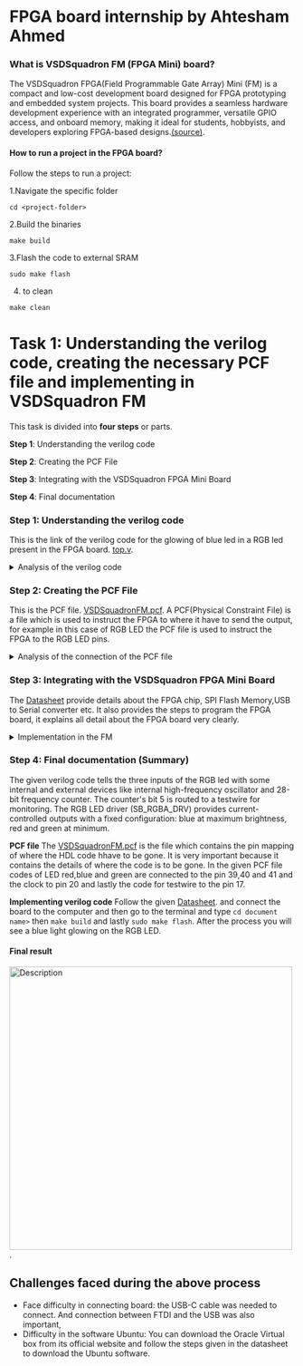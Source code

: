 # FPGA board internship by Ahtesham Ahmed
### What is VSDSquadron FM (FPGA Mini) board?

The VSDSquadron FPGA(Field Programmable Gate Array) Mini (FM) is a compact and low-cost development board designed for FPGA prototyping and embedded system projects. This board provides a seamless hardware development experience with an integrated programmer, versatile GPIO access, and onboard memory, making it ideal for students, hobbyists, and developers exploring FPGA-based designs.[(source)](https://www.vlsisystemdesign.com/vsdsquadronfm/). 


#### How to run a project in the FPGA board?
Follow the steps to run a project:

1.Navigate the specific folder

```cd <project-folder>```

2.Build the binaries

```make build```

3.Flash the code to external SRAM

```sudo make flash```

4. to clean

```make clean```

# Task 1: Understanding the verilog code, creating the necessary PCF file and implementing in VSDSquadron FM

This task is divided into **four steps** or parts. 

**Step 1**: Understanding the verilog code 

**Step 2**: Creating the PCF File

**Step 3**: Integrating with the VSDSquadron FPGA Mini Board

**Step 4**: Final documentation

### Step 1: Understanding the verilog code
This is the link of the verilog code for the glowing of blue led in a RGB led present in the FPGA board. [top.v](https://github.com/Ahtesham18112011/VSDSquadron_FM/commit/c6511d8ea1d69d50770b938977da7150673a1d7a). 

<details>
  <summary>Analysis of the verilog code</summary>
  

 ![Alt text](https://github.com/Ahtesham18112011/VSDSquadron_FM/blob/a1070567667933317187255c10d645236658f859/Screenshot%20(87).png).
  
The first section of the verilog code says. 
  
1. **led_red,led_blue,led_green**  These are the output wires that controls the colors of RGB led which carries output of logic 1 or 0

2. **hw_clk**  It is a clock that provides clock signals to the module"s timing. It is the Hardware oscillator not the internal oscillator.

3. **testwire**  it is connected to bit 5 of the frequency counter as described below
   
    ![Alt text](https://github.com/Ahtesham18112011/VSDSquadron_FM/blob/8ad84dd438e48a361c21e7749db66f1531c2e4f1/Screenshot%20(89).png).
  

#### Internal component Analysis
The module has three main internal components:-

1. **Internal Oscillator(SB_HFOSC)** It generates a internal clock signal. Control Signals:
   
*    CLKHFPU = 1'b1 
*    CLKHFEN = 1'b1 
*    CLKHF (int_oscillator)

     ![Alt text](https://github.com/Ahtesham18112011/VSDSquadron_FM/blob/b79a55e797b72e8e7fe28e90f05d9f9165e3a30f/Screenshot%20(90).png).

3. **Frequency counter** It has 27-bit register because it is described as 'reg' in the verilog code, and reg means register. Increments on every positive edge of int_osc. bit 5 is routed to the testwire.

    ![Alt text](https://github.com/Ahtesham18112011/VSDSquadron_FM/blob/180c9374ec569df8b2e8ae465a5d46fe0d1766db/Screenshot%20(91).png).

5. **RGB led driver** It allows the frequency of red and green led the lowest and blue led the highest. it sets all the leds to the lowest.

     RGBLEDEN = 1'b1 : Enables LED operation
  
     RGB0PWM = 1'b0 : Red LED minimum brightness, as described in the verilog: 1'b0. In 1'b0 it is clearly seen that it is 1 bit binary zero value.
  
     RGB1PWM = 1'b0 : Green LED minimum brightness, as described in the given verilog: 1'b0. In 1'b0 it is clearly seen that it is 1 bit binary zero value.
  
     RGB2PWM = 1'b1 : Blue LED maximum brightness, as described in the given verilog: 1'b1. In 1'b1 it is clearly seen that it is a binary, unsigned, 1-bit wide integral value.

   It also allows the current to flow equally which is "0b000001" to RGB0(red), RGB1(green), RGB2(blue)

     ![Alt text](https://github.com/Ahtesham18112011/VSDSquadron_FM/blob/03bf86577080c878397fa207beafe230e47a3c23/Screenshot%20(95).png).


#### Purpose of the verilog code

This verilog code for the FM allows it to glow a blue light in the RGB led in a controlled manner.  It provides a stable internal clock source, It provides a complete solution for RGB LED control with built-in timing and test capabilities.

 #### RGB LED driver functionality

   The RGB LED driver manages the LED outputs

* Current controllled output with minimum current setting ("0b000001").
* Enables Blue LED at maximum brightness (1'b1).
* And Red and green at minimum brightness (1'b0).
* PWM (Pulse Width Modulation) control for each color.

  </details>


 

  ### Step 2: Creating the PCF File
  
  This is the PCF file. [VSDSquadronFM.pcf](https://github.com/Ahtesham18112011/VSDSquadron_FM/blob/e42b59be2d586c9407dcfc91577753fcdb8994a9/VSDSquadronFM.pcf). A PCF(Physical Constraint File) is a file which is used to instruct the FPGA to where it have to send the output, for example in this case of RGB LED the PCF file is used to instruct the FPGA to the RGB LED pins.

 <details>
  <summary>Analysis of the connection of the PCF file</summary> 

  


*  **set_io led_red 39**: This command helps the logical signal from FPGA to reach the pin number 39 which is one of the three input pins of thr RGB LED(which glows red led).

* **set_io led_blue 40**: This command helps the logical signal from FPGA to reach the pin number 40 which is one of the three input pins of thr RGB LED(which glows blue).

* **set_io led_green 41**: This command helps the logical signal from FPGA to reach the pin number 41 which is one of the three input pins of thr RGB LED(which glows green).

*  **set_io hw_clk 20** This command helps the logical signal from FPGA to reach the pin number 20.

*  **5 set_io testwire 17** This command helps the logical signal from FPGA to reach the pin number 17.

  <img src="https://github.com/Ahtesham18112011/VSDSquadron_FM/blob/010ff4b0db3c8e0d270005114f78691f9bb029af/WhatsApp%20Image%202025-03-21%20at%202.38.37%20PM.jpeg" alt="Description" width="400"/>.

  </details>

  

### Step 3: Integrating with the VSDSquadron FPGA Mini Board

The [Datasheet](https://github.com/Ahtesham18112011/VSDSquadron_FM/blob/32ddb8c8ebc921e2051795b4388bbc49cba8ce46/VSDSquadronFMDatasheet.pdf) provide  details about the FPGA chip, SPI Flash Memory,USB to Serial converter etc. It also provides the steps to program the FPGA board, it explains all detail  about the FPGA board very clearly.

<details>
  <summary>Implementation in the FM</summary> 

According to the given [Datasheet](https://github.com/Ahtesham18112011/VSDSquadron_FM/blob/32ddb8c8ebc921e2051795b4388bbc49cba8ce46/VSDSquadronFMDatasheet.pdf). We need to do the following steps to implement the given verilog code in the FM:

1. Connect the board with the computer/laptop with a c type USB cable as described in the datasheet. Ensuring the FTDI connection. and type the command ```lsusb```. After typing this commmand you will see ”Future Technology Devices International” text in the terminal, it means the FPGA board is connected.

2. Make one more file which is called a Makefile.[Makefile](https://github.com/Ahtesham18112011/VSDSquadron_FM/blob/16f3657047eebb2d53e02e451deed799442105de/Makefile.txt).

3. Go to the software Ubuntu and in the terminal locate the file where you have made your PCF file,Verilog file and the Makefile. by pressing `cd <name of file>`

4. Ensure that there are no previous builds if there are then type `make clean`.

5. Then type `make build` to build the binaries.

6. Then type `sudo make flash` to program the FPGA. It will take some time.

7. When after this process you will see the blue LED glowing in the RGB LED.

  <img src="https://github.com/Ahtesham18112011/VSDSquadron_FM/blob/main/WhatsApp%20Image%202025-03-18%20at%209.52.28%20PM.jpeg" alt="Description" width="500"/>

  </details>

### Step 4: Final documentation (Summary)
The given verilog code tells the three inputs of the RGB led with some internal and external devices like internal high-frequency oscillator and 28-bit frequency counter. The counter's bit 5 is routed to a testwire for monitoring. The RGB LED driver (SB_RGBA_DRV) provides current-controlled outputs with a fixed configuration: blue at maximum brightness, red and green at minimum.

**PCF file**
The [VSDSquadronFM.pcf](https://github.com/Ahtesham18112011/VSDSquadron_FM/blob/e42b59be2d586c9407dcfc91577753fcdb8994a9/VSDSquadronFM.pcf) is the file which contains the pin mapping of where the HDL code hhave to be gone. It is very important because it contains the details of where the code is to be gone. In the given PCF file codes of LED red,blue and green are connected to the pin 39,40 and 41 and the clock to pin 20 and lastly the code for testwire to the pin 17. 

**Implementing verilog code**
Follow the given [Datasheet](https://github.com/Ahtesham18112011/VSDSquadron_FM/blob/32ddb8c8ebc921e2051795b4388bbc49cba8ce46/VSDSquadronFMDatasheet.pdf). and connect the board to the computer and then go to the terminal and type `cd document name>` then `make build` and lastly `sudo make flash`. After the process you will see a blue light glowing on the RGB LED.

#### Final result

<img src="https://github.com/Ahtesham18112011/VSDSquadron_FM/blob/main/WhatsApp%20Image%202025-03-18%20at%209.52.28%20PM.jpeg" alt="Description" width="500"/>.

## Challenges faced during the above process
* Face difficulty in connecting board: the USB-C cable was needed to connect. And connection between FTDI and the USB was also important,
* Difficulty in the software Ubuntu: You can download the Oracle Virtual box from its official website and follow the steps given in the datasheet to download the Ubuntu software.




  

  
  
   

   


